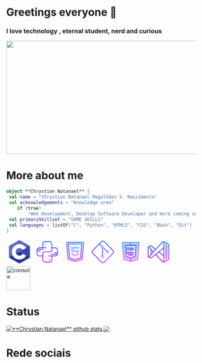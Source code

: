 <link rel="stylesheet" href="https://cdn.jsdelivr.net/gh/devicons/devicon@v2.15.1/devicon.min.css">

# Greetings everyone 👋

### I love technology , eternal student, nerd and curious
<img src="https://media.tenor.com/C1r3YSmu4IQAAAAC/coding.gif" width="518" height="301" />

# More about me


```kotlin
object **Chrystian Natanael** {
 val name = "Chrystian Natanael Magalhães S. Nascimento"
 val acknowledgements = "Knowledge area"
	if (true)
		"Web Development, Desktop Software Developer and more coming soon"
 val primarySkillset = "SOME SKILLS"
 val languages = listOf("C", "Python", "HTML5", "CSS", "Bash", "Git")
}
```

<svg xmlns="http://www.w3.org/2000/svg" x="0px" y="0px" width="70" height="70" viewBox="0,0,256,256">
<g fill="none" fill-rule="evenodd" stroke="none" stroke-width="1" stroke-linecap="butt" stroke-linejoin="miter" stroke-miterlimit="10" stroke-dasharray="" stroke-dashoffset="0" font-family="none" font-weight="none" font-size="none" text-anchor="none" style="mix-blend-mode: normal"><g transform="scale(5.33333,5.33333)"><path d="M22.903,3.286c0.679,-0.381 1.515,-0.381 2.193,0c3.355,1.883 13.451,7.551 16.807,9.434c0.679,0.38 1.097,1.084 1.097,1.846c0,3.766 0,15.101 0,18.867c0,0.762 -0.418,1.466 -1.097,1.847c-3.355,1.883 -13.451,7.551 -16.807,9.434c-0.679,0.381 -1.515,0.381 -2.193,0c-3.355,-1.883 -13.451,-7.551 -16.807,-9.434c-0.678,-0.381 -1.096,-1.084 -1.096,-1.846c0,-3.766 0,-15.101 0,-18.867c0,-0.762 0.418,-1.466 1.097,-1.847c3.354,-1.883 13.452,-7.551 16.806,-9.434z" fill="#283593"></path><path d="M5.304,34.404c-0.266,-0.356 -0.304,-0.694 -0.304,-1.149c0,-3.744 0,-15.014 0,-18.759c0,-0.758 0.417,-1.458 1.094,-1.836c3.343,-1.872 13.405,-7.507 16.748,-9.38c0.677,-0.379 1.594,-0.371 2.271,0.008c3.343,1.872 13.371,7.459 16.714,9.331c0.27,0.152 0.476,0.335 0.66,0.576z" fill="#5c6bc0"></path><path d="M24,10c7.727,0 14,6.273 14,14c0,7.727 -6.273,14 -14,14c-7.727,0 -14,-6.273 -14,-14c0,-7.727 6.273,-14 14,-14zM24,17c3.863,0 7,3.136 7,7c0,3.863 -3.137,7 -7,7c-3.863,0 -7,-3.137 -7,-7c0,-3.864 3.136,-7 7,-7z" fill="#ffffff"></path><path d="M42.485,13.205c0.516,0.483 0.506,1.211 0.506,1.784c0,3.795 -0.032,14.589 0.009,18.384c0.004,0.396 -0.127,0.813 -0.323,1.127l-19.084,-10.5z" fill="#3949ab"></path></g>
</svg>
<svg xmlns="http://www.w3.org/2000/svg" x="0px" y="0px" width="70" height="70" viewBox="0 0 64 64">
<linearGradient id="BVfSkcHaucNDvMxtSzwJza_uLDrtp8o8zTG_gr1" x1="27" x2="27" y1="11.043" y2="14.639" gradientUnits="userSpaceOnUse"><stop offset="0" stop-color="#6dc7ff"></stop><stop offset="1" stop-color="#e6abff"></stop></linearGradient><circle cx="27" cy="13" r="2" fill="url(#BVfSkcHaucNDvMxtSzwJza_uLDrtp8o8zTG_gr1)"></circle><linearGradient id="BVfSkcHaucNDvMxtSzwJzb_uLDrtp8o8zTG_gr2" x1="37" x2="37" y1="49.128" y2="52.83" gradientUnits="userSpaceOnUse"><stop offset="0" stop-color="#6dc7ff"></stop><stop offset="1" stop-color="#e6abff"></stop></linearGradient><circle cx="37" cy="51" r="2" fill="url(#BVfSkcHaucNDvMxtSzwJzb_uLDrtp8o8zTG_gr2)"></circle><linearGradient id="BVfSkcHaucNDvMxtSzwJzc_uLDrtp8o8zTG_gr3" x1="32" x2="32" y1="6.66" y2="56.873" gradientUnits="userSpaceOnUse"><stop offset="0" stop-color="#1a6dff"></stop><stop offset="1" stop-color="#c822ff"></stop></linearGradient><path fill="url(#BVfSkcHaucNDvMxtSzwJzc_uLDrtp8o8zTG_gr3)" d="M51,21h-7v-8c0-3.859-3.14-7-7-7H27c-3.86,0-7,3.141-7,7v8h-7c-3.86,0-7,3.141-7,7v8	c0,3.859,3.14,7,7,7h7v8c0,3.859,3.14,7,7,7h10c3.86,0,7-3.141,7-7v-8h7c3.86,0,7-3.141,7-7v-8C58,24.141,54.86,21,51,21z M13,41	c-2.757,0-5-2.243-5-5v-5h7v-2H8v-1c0-0.342,0.035-0.677,0.101-1H23v-2H9.026c0.914-1.207,2.348-2,3.974-2h16v-2h-7v-8	c0-2.757,2.243-5,5-5h10c2.757,0,5,2.243,5,5v15c0,1.654-1.346,3-3,3h-5.489h-3.021H25c-2.757,0-5,2.243-5,5v5H13z M51,41H35v2h7v8	c0,2.757-2.243,5-5,5H27c-2.757,0-5-2.243-5-5V36c0-1.654,1.346-3,3-3h5.489h3.021H39c2.757,0,5-2.243,5-5v-5h7c2.757,0,5,2.243,5,5	v5h-7v2h7v1c0,0.342-0.035,0.677-0.101,1H41v2h13.974C54.061,40.207,52.627,41,51,41z"></path>
</svg>
<svg xmlns="http://www.w3.org/2000/svg" x="0px" y="0px" width="70" height="70" viewBox="0 0 64 64">
<linearGradient id="slr0fspJZ8Sloslbv8ri_a_CMVEhOBzk3Zp_gr1" x1="32.092" x2="32.092" y1="7.766" y2="57.066" gradientUnits="userSpaceOnUse"><stop offset="0" stop-color="#1a6dff"></stop><stop offset="1" stop-color="#c822ff"></stop></linearGradient><path fill="url(#slr0fspJZ8Sloslbv8ri_a_CMVEhOBzk3Zp_gr1)" d="M53.316,8.324C53.127,8.118,52.859,8,52.579,8H13.605c-0.84,0-1.646,0.355-2.213,0.975 s-0.85,1.453-0.775,2.289l3.318,37.613c0.109,1.229,0.979,2.281,2.165,2.62l15.075,4.308c0.27,0.076,0.547,0.115,0.824,0.115 s0.555-0.039,0.824-0.115l15.075-4.308c1.186-0.339,2.056-1.392,2.165-2.621l3.511-39.788C53.6,8.809,53.506,8.531,53.316,8.324z M48.072,48.699c-0.037,0.417-0.32,0.76-0.722,0.874l-15.075,4.308c-0.18,0.053-0.371,0.053-0.551,0l-15.075-4.308 c-0.401-0.114-0.685-0.457-0.722-0.873l-3.318-37.612c-0.025-0.283,0.066-0.554,0.259-0.763C13.06,10.115,13.321,10,13.605,10 h37.882L48.072,48.699z"></path><linearGradient id="slr0fspJZ8Sloslbv8ri_b_CMVEhOBzk3Zp_gr2" x1="32.001" x2="32.001" y1="7.766" y2="57.066" gradientUnits="userSpaceOnUse"><stop offset="0" stop-color="#1a6dff"></stop><stop offset="1" stop-color="#c822ff"></stop></linearGradient><path fill="url(#slr0fspJZ8Sloslbv8ri_b_CMVEhOBzk3Zp_gr2)" d="M18.521,48.028l13.205,3.773c0.09,0.025,0.182,0.038,0.274,0.038s0.185-0.013,0.274-0.038 l13.205-3.773c0.398-0.114,0.686-0.462,0.722-0.874l3.006-34.066c0.024-0.279-0.069-0.557-0.259-0.764 C48.759,12.118,48.491,12,48.211,12H15.79c-0.28,0-0.548,0.118-0.737,0.324c-0.189,0.207-0.283,0.484-0.259,0.764l3.005,34.066 C17.835,47.566,18.122,47.914,18.521,48.028z M47.119,14l-2.85,32.294L32,49.8l-12.27-3.506L16.882,14H47.119z"></path><g><linearGradient id="slr0fspJZ8Sloslbv8ri_c_CMVEhOBzk3Zp_gr3" x1="31.995" x2="31.995" y1="19.575" y2="40.626" gradientUnits="userSpaceOnUse"><stop offset="0" stop-color="#6dc7ff"></stop><stop offset="1" stop-color="#e6abff"></stop></linearGradient><path fill="url(#slr0fspJZ8Sloslbv8ri_c_CMVEhOBzk3Zp_gr3)" d="M41.661,23.541l0.245-3C41.93,20.249,41.7,20,41.408,20H22.583 c-0.289,0-0.517,0.244-0.499,0.532l0.698,11C22.798,31.795,23.017,32,23.281,32h12.916c0.289,0,0.518,0.245,0.499,0.533 l-0.269,4.061c-0.013,0.201-0.146,0.375-0.337,0.44l-3.982,1.36c-0.105,0.036-0.218,0.036-0.323,0L27.8,37.033 c-0.19-0.065-0.322-0.236-0.337-0.436l-0.159-2.134C27.285,34.202,27.067,34,26.805,34h-3.349c-0.29,0-0.519,0.246-0.499,0.535 l0.374,5.319c0.014,0.203,0.15,0.376,0.342,0.44l8.115,2.671c0.102,0.033,0.211,0.033,0.313,0l8.113-2.67 c0.194-0.064,0.33-0.24,0.343-0.444l0.707-11.32C41.282,28.243,41.054,28,40.765,28H27.404c-0.26,0-0.477-0.2-0.498-0.459l-0.245-3 C26.638,24.249,26.867,24,27.16,24h14.003C41.423,24,41.64,23.8,41.661,23.541z"></path></g>
</svg>
<svg xmlns="http://www.w3.org/2000/svg" x="0px" y="0px" width="70" height="70" viewBox="0 0 64 64">
<linearGradient id="SVGID_1__xBKl2pdJg5kk_gr1" x1="32" x2="32" y1="5.34" y2="56.998" gradientUnits="userSpaceOnUse"><stop offset="0" stop-color="#1a6dff"></stop><stop offset="1" stop-color="#c822ff"></stop></linearGradient><path fill="url(#SVGID_1__xBKl2pdJg5kk_gr1)" d="M57.9,28.5L35.5,6.1c-0.9-0.9-2.2-1.5-3.5-1.5s-2.6,0.5-3.5,1.5L6.1,28.5c-0.9,0.9-1.5,2.2-1.5,3.5	s0.5,2.6,1.5,3.5l22.3,22.3c0.9,0.9,2.2,1.5,3.5,1.5s2.6-0.5,3.5-1.5l22.3-22.3c0.9-0.9,1.5-2.2,1.5-3.5S58.8,29.4,57.9,28.5z M56.5,34.1L34.1,56.5c-1.1,1.1-3.1,1.1-4.2,0L7.5,34.1C7,33.6,6.7,32.8,6.7,32s0.3-1.6,0.9-2.1l16-16l6.5,6.5h0V43h2V22.4	l10.8,10.8l1.4-1.4L24.9,12.5l5-5C30.4,7,31.2,6.7,32,6.7s1.6,0.3,2.1,0.9l22.3,22.3c0.6,0.6,0.9,1.3,0.9,2.1S57,33.6,56.5,34.1z"></path><linearGradient id="SVGID_2__xBKl2pdJg5kk_gr2" x1="31" x2="31" y1="39" y2="47.213" gradientUnits="userSpaceOnUse"><stop offset="0" stop-color="#6dc7ff"></stop><stop offset="1" stop-color="#e6abff"></stop></linearGradient><circle cx="31" cy="43" r="4" fill="url(#SVGID_2__xBKl2pdJg5kk_gr2)"></circle><linearGradient id="SVGID_3__xBKl2pdJg5kk_gr3" x1="31" x2="31" y1="17.043" y2="24.326" gradientUnits="userSpaceOnUse"><stop offset="0" stop-color="#6dc7ff"></stop><stop offset="1" stop-color="#e6abff"></stop></linearGradient><circle cx="31" cy="21" r="4" fill="url(#SVGID_3__xBKl2pdJg5kk_gr3)"></circle><g><linearGradient id="SVGID_4__xBKl2pdJg5kk_gr4" x1="43" x2="43" y1="28.021" y2="35.733" gradientUnits="userSpaceOnUse"><stop offset="0" stop-color="#6dc7ff"></stop><stop offset="1" stop-color="#e6abff"></stop></linearGradient><circle cx="43" cy="32" r="4" fill="url(#SVGID_4__xBKl2pdJg5kk_gr4)"></circle></g>
</svg>
<svg xmlns="http://www.w3.org/2000/svg" x="0px" y="0px" width="70" height="70" viewBox="0 0 64 64">
<linearGradient id="WLIJulVjW6wsxbwoEFfWIa_5cVdiiKKi0vX_gr1" x1="31.94" x2="31.94" y1="8.534" y2="56.18" gradientUnits="userSpaceOnUse"><stop offset="0" stop-color="#6dc7ff"></stop><stop offset=".492" stop-color="#aab9ff"></stop><stop offset="1" stop-color="#e6abff"></stop></linearGradient><polygon fill="url(#WLIJulVjW6wsxbwoEFfWIa_5cVdiiKKi0vX_gr1)" points="49.42,11.71 46.2,48.53 31.9,52.45 17.78,48.44 14.46,11.71"></polygon><polygon fill="#fff" points="19.153,17.377 44.404,17.377 42.176,42.734 31.885,46.129 21.699,43.158 21.063,35.838 25.837,35.838 26.474,39.657 31.991,41.142 37.614,39.445 38.038,32.867 20.851,32.973 20.426,27.774 38.569,27.774 38.887,22.363 19.684,22.257"></polygon><linearGradient id="WLIJulVjW6wsxbwoEFfWIb_5cVdiiKKi0vX_gr2" x1="31.939" x2="31.939" y1="3.214" y2="58.258" gradientUnits="userSpaceOnUse"><stop offset="0" stop-color="#1a6dff"></stop><stop offset="1" stop-color="#c822ff"></stop></linearGradient><path fill="url(#WLIJulVjW6wsxbwoEFfWIb_5cVdiiKKi0vX_gr2)" d="M52.777,8.635 c-0.161-0.178-0.39-0.28-0.628-0.28H11.722c-0.238,0-0.458,0.102-0.62,0.28s-0.246,0.416-0.221,0.645l3.709,41.165 c0.034,0.357,0.28,0.645,0.62,0.747l16.441,4.668c0.076,0.017,0.153,0.025,0.238,0.025c0.068,0,0.144-0.008,0.221-0.025 l16.653-4.566c0.348-0.093,0.594-0.39,0.628-0.738L52.998,9.28C53.015,9.042,52.938,8.813,52.777,8.635z M31.04,53.916 l-14.811-4.201l-3.573-39.663H31.04v6.476H19.149c-0.238,0-0.467,0.102-0.628,0.28c-0.161,0.178-0.238,0.407-0.221,0.645 l0.475,4.982c0.042,0.441,0.407,0.772,0.849,0.772H31.04v3.718H20.134c-0.238,0-0.467,0.102-0.628,0.28 c-0.161,0.178-0.238,0.407-0.221,0.645l0.484,5.093c0.042,0.441,0.407,0.772,0.849,0.772H31.04v6.213l-3.887-1.137l-0.365-3.37 c-0.042-0.433-0.407-0.755-0.84-0.755h-5.076c-0.238,0-0.467,0.102-0.628,0.28c-0.161,0.178-0.238,0.407-0.221,0.645l0.721,7.639 c0.034,0.348,0.28,0.645,0.62,0.738l9.676,2.767V53.916z M32.738,33.716h4.481l-0.407,4.965l-4.074,1.188V33.716z M32.016,41.847 l0.721-0.212l5.11-1.485c0.339-0.102,0.577-0.399,0.611-0.747l0.526-6.468c0.017-0.238-0.068-0.467-0.221-0.645 c-0.161-0.17-0.39-0.272-0.628-0.272h-5.398H31.04h-9.65l-0.323-3.395h9.973h1.698h5.814c0.441,0,0.806-0.34,0.849-0.781 l0.441-5.415c0.017-0.238-0.068-0.467-0.221-0.645c-0.161-0.17-0.39-0.272-0.628-0.272h-6.255H31.04H20.397l-0.314-3.285H31.04 h1.698h10.941L41.387,42.5l-8.649,2.521l-0.747,0.221L31.04,44.97l-8.657-2.47l-0.577-6.137h3.378l0.348,3.174 c0.034,0.34,0.272,0.628,0.603,0.721l4.906,1.443l0.501,0.144C31.694,41.889,31.863,41.889,32.016,41.847z M32.738,23.208h5.339 l-0.306,3.718h-5.033V23.208z M47.744,49.817l-15.006,4.108v-7.13l9.676-2.826c0.331-0.093,0.577-0.39,0.611-0.738l2.436-25.777 c0.017-0.238-0.059-0.467-0.221-0.645c-0.161-0.178-0.39-0.28-0.628-0.28H32.738v-6.476h18.486L47.744,49.817z"></path>
</svg>
<svg xmlns="http://www.w3.org/2000/svg" x="0px" y="0px" width="70" height="70" viewBox="0,0,256,256">
<defs><linearGradient x1="51" y1="14.468" x2="51" y2="47.466" gradientUnits="userSpaceOnUse" id="color-1_i19Ns28h30P4_gr1"><stop offset="0" stop-color="#8ab4ff"></stop><stop offset="1" stop-color="#e492ff"></stop></linearGradient><linearGradient x1="32" y1="7.426" x2="32" y2="55.768" gradientUnits="userSpaceOnUse" id="color-2_i19Ns28h30P4_gr2"><stop offset="0" stop-color="#1a6dff"></stop><stop offset="1" stop-color="#c822ff"></stop></linearGradient></defs><g fill="none" fill-rule="nonzero" stroke="none" stroke-width="1" stroke-linecap="butt" stroke-linejoin="miter" stroke-miterlimit="10" stroke-dasharray="" stroke-dashoffset="0" font-family="none" font-weight="none" font-size="none" text-anchor="none" style="mix-blend-mode: normal"><g transform="scale(4,4)"><path d="M48,12.9l5.4,2.7c0.3,0.2 0.6,0.5 0.6,0.9v31.1c0,0.4 -0.2,0.7 -0.6,0.9l-5.4,2.6z" fill="url(#color-1_i19Ns28h30P4_gr1)"></path><path d="M55,11.4l-10.6,-5.1h-0.1c0,0 0,0 -0.1,0c-1,-0.4 -2.2,-0.1 -2.9,0.7l-16.2,17.8l-10,-8.1c-1.2,-1 -2.8,-1.1 -4.1,-0.3l-3.8,2.3c0,0 0,0 -0.1,0.1c-0.7,0.4 -1.2,1.1 -1.2,2v22.5c0,0.8 0.4,1.5 1,1.9l4,2.4c0.6,0.3 1.2,0.5 1.8,0.5c0.8,0 1.6,-0.3 2.3,-0.8l9.9,-8l16.3,17.8c0.5,0.6 1.2,0.9 2,0.9c0.3,0 0.6,-0.1 1,-0.2l10.7,-5.2c1.8,-0.7 3,-2.5 3,-4.4v-32.3c0.1,-2 -1.1,-3.8 -2.9,-4.5zM12,18.2c0.6,-0.3 1.3,-0.3 1.8,0.2l9.9,8l-4.2,4.6l-9.5,-11.6zM18.1,32.5l-3.1,3.5v-7.3zM8.2,43.5c-0.1,0 -0.2,-0.1 -0.2,-0.2v-22.6c0,-0.2 0.1,-0.2 0.2,-0.2c0,0 0,0 0.1,0c0.1,0 0.1,0 0.2,0.1l4.6,5.6v11.9l-4.7,5.2c-0.1,0.2 -0.1,0.2 -0.2,0.2zM13.8,45.7c-0.5,0.4 -1.2,0.5 -1.8,0.1l-2,-1.2l32.9,-36.3c0.3,-0.3 0.6,-0.2 0.7,-0.2c0.1,0 0.4,0.2 0.4,0.6v12.8zM44,40l-9.9,-8l9.9,-8zM26.6,38l5.9,-4.7l11.5,9.3v12.8c0,0.4 -0.3,0.5 -0.4,0.6c-0.1,0 -0.4,0.1 -0.7,-0.2zM56,48.1c0,1.2 -0.7,2.2 -1.7,2.6l-8.3,4v-45.4c0,0 8.2,4 8.3,4c1,0.4 1.7,1.4 1.7,2.6z" fill="url(#color-2_i19Ns28h30P4_gr2)"></path></g></g>
</svg>
<img width="64" height="64" src="https://img.icons8.com/nolan/64/1A6DFF/C822FF/console.png" alt="console"/>

# Status

<a href="https://github.com/Gurupreet">
 <img align="center" src="https://github-readme-stats.vercel.app/api?username=Chrystian-Natanael&show_icons=true&theme=tokyonight&line_height=27" alt="**Chrystian Natanael** github stats"/>
</a><a href="https://github.com/Gurupreet">
  <img align="center" src="https://github-readme-stats.vercel.app/api/top-langs/?username=Chrystian-Natanael&theme=tokyonight&hide_langs_below=1" />
</a>

<br>

# Rede sociais

